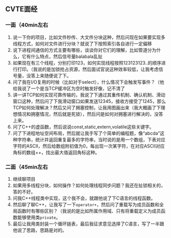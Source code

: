 ## CVTE面经
### 一面（40min左右
1. 说一下你的项目，比如文件秒传、大文件分块这种，然后问现在如果要实现多线程方式，如何对文件进行分块？就说了下按照索引各自进行一定偏移
2. 说下进程间通信的方式主要有哪些，谈谈你对它们的理解，比如管道分为什么，它有什么特点，然后信号量balabala乱扯
3. 如果现在有三个线程，分别打印123，如何实现线程按照123123123..的顺序进行打印。（我说的是加锁抢占资源，然后面试官说这种效率较低，让我考虑信号量，没答上来随便说了下。
4. 问了我在I/O复用的时候（比如对于select），什么情况下会触发写事件？（他给我说了一个是当TCP缓冲区为空时触发好像，记不清了
5. 讲一讲TCP如何实现可靠传输的，我说了下通过其重传机制、确认机制、滑动窗口这种，然后问了下我滑动窗口如果发送12345，接收方接受了1245，那么TCP如何处理解决？然后又问了拥塞控制，让我用图画出来（我大概画了下理想情况和拥塞情况，然后就是死锁），然后问是如何对拥塞进行解决的，没答上来。
6. 问了C++的虚函数，然后说说const,static,extern,volatile这些关键字。
7. 问了下进程地址空间布局，然后就让我手写了个简单的编程题，像“abcda”这种字符串，统计并返回重复最多的字符串，当时说的是用一个数组，下表对应字符的ASCII，然后给数组附初值为0，每出现一次某字符，在对应ASCII对应角标的数组++，找出最大值返回角标这种。

### 二面（45min左右
1. 继续聊项目
2. 如果用多线程分块，如何操作？如何处理线程同步问题？我还在扯锁相关的，答的不好。
3. 问我C++线程类中实现，这个我不会，就跟他说了下C语言的线程函数。
4. 然后聊了聊C++，让我写了一下`operator+`，然后问了重载写为成员函数和全局函数时有哪些区别？（我说的是比如所属作用域、只有将重载定义为成员函数能够使用类`private`。
5. 最后让我用类封装一个循环链表，最后我征求意见选择了C语言，写了一半跟他说了思路，思路是对的。